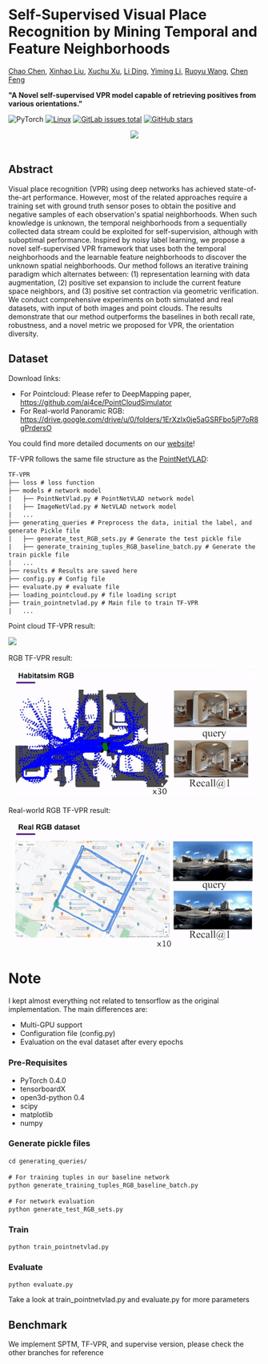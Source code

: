 # Self-Supervised Visual Place Recognition by Mining Temporal and Feature Neighborhoods
[Chao Chen](https://scholar.google.com/citations?hl=en&user=WOBQbwQAAAAJ), [Xinhao Liu](https://gaaaavin.github.io), [Xuchu Xu](https://www.xuchuxu.com), [Li Ding](https://www.hajim.rochester.edu/ece/lding6/), [Yiming Li](https://scholar.google.com/citations?user=i_aajNoAAAAJ), [Ruoyu Wang](https://github.com/ruoyuwangeel4930), [Chen Feng](https://scholar.google.com/citations?user=YeG8ZM0AAAAJ)

**"A Novel self-supervised VPR model capable of retrieving positives from various orientations."**

![PyTorch](https://img.shields.io/badge/PyTorch-%23EE4C2C.svg?logo=PyTorch&logoColor=white)
[![Linux](https://svgshare.com/i/Zhy.svg)](https://svgshare.com/i/Zhy.svg)
[![GitLab issues total](https://badgen.net/github/issues/ai4ce/V2X-Sim)](https://github.com/Joechencc/TF-VPR)
[![GitHub stars](https://img.shields.io/github/stars/ai4ce/V2X-Sim.svg?style=social&label=Star&maxAge=2592000)](https://github.com/Joechencc/TF-VPR/stargazers/)
<div align="center">
    <img src="https://s2.loli.net/2022/07/31/PSIvH3f6zbTl9ZN.png" height="300">
</div>
<br>

## Abstract

Visual place recognition (VPR) using deep networks has achieved state-of-the-art performance. However, most of the related approaches require a training set with ground truth sensor poses to obtain the positive and negative samples of each observation's spatial neighborhoods. When such knowledge is unknown, the temporal neighborhoods from a sequentially collected data stream could be exploited for self-supervision, although with suboptimal performance. Inspired by noisy label learning, we propose a novel self-supervised VPR framework that uses both the temporal neighborhoods and the learnable feature neighborhoods to discover the unknown spatial neighborhoods. Our method follows an iterative training paradigm which alternates between: (1) representation learning with data augmentation, (2) positive set expansion to include the current feature space neighbors, and (3) positive set contraction via geometric verification. We conduct comprehensive experiments on both simulated and real datasets, with input of both images and point clouds. The results demonstrate that our method outperforms the baselines in both recall rate, robustness, and a novel metric we proposed for VPR, the orientation diversity.

## Dataset

Download links:
-  For Pointcloud: Please refer to DeepMapping paper, https://github.com/ai4ce/PointCloudSimulator
-  For Real-world Panoramic RGB: https://drive.google.com/drive/u/0/folders/1ErXzIx0je5aGSRFbo5jP7oR8gPrdersO

You could find more detailed documents on our [website](https://github.com/Joechencc/TF-VPR/edit/RGB_SPTM/README.md)!

TF-VPR follows the same file structure as the [PointNetVLAD](https://github.com/mikacuy/pointnetvlad):
```
TF-VPR
├── loss # loss function
├── models # network model
|   ├── PointNetVlad.py # PointNetVLAD network model
|   ├── ImageNetVlad.py # NetVLAD network model 
|   ...
├── generating_queries # Preprocess the data, initial the label, and generate Pickle file 
|   ├── generate_test_RGB_sets.py # Generate the test pickle file
|   ├── generate_training_tuples_RGB_baseline_batch.py # Generate the train pickle file
|   ...
├── results # Results are saved here
├── config.py # Config file
├── evaluate.py # evaluate file
├── loading_pointcloud.py # file loading script
├── train_pointnetvlad.py # Main file to train TF-VPR
|   ...
```
Point cloud TF-VPR result:

![](NSF_1.gif)

RGB TF-VPR result:

![](NSF_2.gif)

Real-world RGB TF-VPR result:

![](NSF_3.gif)

# Note

I kept almost everything not related to tensorflow as the original implementation.
The main differences are:
* Multi-GPU support
* Configuration file (config.py)
* Evaluation on the eval dataset after every epochs

### Pre-Requisites
- PyTorch 0.4.0
- tensorboardX
- open3d-python 0.4
- scipy
- matplotlib
- numpy

### Generate pickle files
```
cd generating_queries/

# For training tuples in our baseline network
python generate_training_tuples_RGB_baseline_batch.py

# For network evaluation
python generate_test_RGB_sets.py
```

### Train
```
python train_pointnetvlad.py
```

### Evaluate
```
python evaluate.py
```

Take a look at train_pointnetvlad.py and evaluate.py for more parameters

## Benchmark

We implement SPTM, TF-VPR, and supervise version, please check the other branches for reference

<!-- ## Citation

If you find TF-VPR useful in your research, please cite:

```bibtex
@article{Chen_2022_RAL,
    title = {Self-Supervised Visual Place Recognition by Mining Temporal and Feature Neighborhoods},
    author = {Chen, Chao and Liu, Xinhao and Xu, Xuchu and Ding, Li and Li, Yiming and Wang, Ruoyu and Feng, Chen},
    booktitle = {IEEE Robotics and Automation Letters},
    year = {2022} 
}
``` -->
